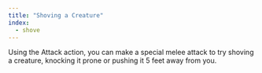 ```yaml
---
title: "Shoving a Creature"
index:
  - shove
---
```

Using the Attack action, you can make a special melee attack to try shoving a creature, knocking it prone or pushing it 5 feet away from you.
